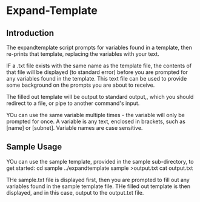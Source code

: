 # Expand-Template
## Introduction
The expandtemplate script prompts for variables found in a template, then re-prints that template, replacing the variables with your text.

IF a .txt file exists with the same name as the template file, the contents of that file will be displayed (to standard error) before you are prompted for any variables found in the template. This text file can be used to provide some background on the prompts you are about to receive.

The filled out template will be output to standard output,, which you should redirect to a file, or pipe to another command's input.

YOu can use the same variable multiple times - the variable will only be prompted for once. A variable is any text, enclosed in brackets, such as [name] or [subnet]. Variable names are case sensitive.

## Sample Usage
YOu can use the sample template, provided in the sample sub-directory, to get started:
	cd sample
	../expandtemplate sample >output.txt
	cat output.txt

THe sample.txt file is displayed first, then you are prompted to fill out any variables found in the sample template file. THe filled out template is then displayed, and in this case, output to the output.txt file.


